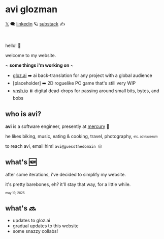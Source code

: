 # avi glozman

[𝕏](https://x.com/avigloz) 🗨️
[linkedin](https://www.linkedin.com/in/avi-glozman/) 🪐
[substack](https://substack.com/@avigloz) ✍️

<br>

hello! 👋

welcome to my website.

~ **some things i'm working on** ~

- [gloz.ai](https://gloz.ai) ➡️ ai back-translation for any project with a global audience
- [placeholder] ➡️ 2D roguelike PC game that's still very WIP
- [vnsh.io](https://vnsh.io) ⏸️ digital dead-drops for passing around small bits, bytes, and bobs

## who is avi?

**avi** is a software engineer, presently at [mercury](https://mercury.com) 🏦

he likes biking, music, eating & cooking, travel, photography, <sub><sup>etc. ad nauseum</sup></sub>

to reach avi, email him! `avi@guessthedomain 😛`

## what's 🆕

after some iterations, i've decided to simplify my website.

it's pretty barebones, eh? it'll stay that way, for a little while.

<sub><sup>may 19, 2025</sup></sub>

## what's 🔜

- updates to gloz.ai
- gradual updates to this website
- some snazzy collabs!


